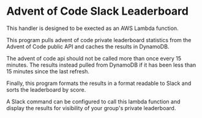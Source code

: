 # Advent of Code Slack Leaderboard
This handler is designed to be exected as an AWS Lambda function.

This program pulls advent of code private leaderboard statistics from the Advent of Code public API and caches the results in DynamoDB.

The advent of code api should not be called more than once every 15 minutes.  The results instead pulled from DynamoDB if it has been less than 15 minutes since the last refresh.

Finally, this program formats the results in a format readable to Slack and sorts the leaderboard by score.

A Slack command can be configured to call this lambda function and display the results for visibility of your group's private leaderboard.
